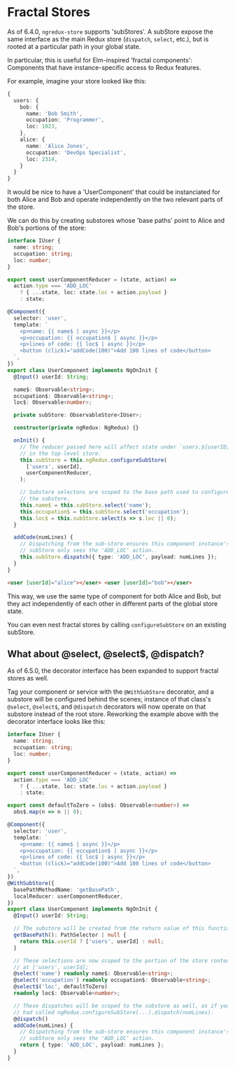 # Fractal Stores

As of 6.4.0, `ngredux-store` supports 'subStores'. A subStore expose
the same interface as the main Redux store (`dispatch`, `select`, etc.),
but is rooted at a particular path in your global state.

In particular, this is useful for Elm-inspired 'fractal components':
Components that have instance-specific access to Redux features.

For example, imagine your store looked like this:

```typescript
{
  users: {
    bob: {
      name: 'Bob Smith',
      occupation: 'Programmer',
      loc: 1023,
    },
    alice: {
      name: 'Alice Jones',
      occupation: 'DevOps Specialist',
      loc: 2314,
    }
  }
}
```

It would be nice to have a 'UserComponent' that could be instanciated for both Alice and Bob and operate independently on the two relevant parts of the
store.

We can do this by creating substores whose 'base paths' point to Alice and Bob's portions of the store:

```typescript
interface IUser {
  name: string;
  occupation: string;
  loc: number;
}

export const userComponentReducer = (state, action) =>
  action.type === 'ADD_LOC'
    ? { ...state, loc: state.loc + action.payload }
    : state;

@Component({
  selector: 'user',
  template: `
    <p>name: {{ name$ | async }}</p>
    <p>occupation: {{ occupation$ | async }}</p>
    <p>lines of code: {{ loc$ | async }}</p>
    <button (click)="addCode(100)">Add 100 lines of code</button>
  `,
})
export class UserComponent implements NgOnInit {
  @Input() userId: String;

  name$: Observable<string>;
  occupation$: Observable<string>;
  loc$: Observable<number>;

  private subStore: ObservableStore<IUser>;

  constructor(private ngRedux: NgRedux) {}

  onInit() {
    // The reducer passed here will affect state under `users.${userID}`
    // in the top-level store.
    this.subStore = this.ngRedux.configureSubStore(
      ['users', userId],
      userComponentReducer,
    );

    // Substore selectons are scoped to the base path used to configure
    // the substore.
    this.name$ = this.subStore.select('name');
    this.occupation$ = this.subStore.select('occupation');
    this.loc$ = this.subStore.select(s => s.loc || 0);
  }

  addCode(numLines) {
    // Dispatching from the sub-store ensures this component instance's
    // subStore only sees the 'ADD_LOC' action.
    this.subStore.dispatch({ type: 'ADD_LOC', payload: numLines });
  }
}
```

```html
<user [userId]="alice"></user> <user [userId]="bob"></user>
```

This way, we use the same type of component for both Alice and Bob, but
they act independently of each other in different parts of the global
store state.

You can even nest fractal stores by calling `configureSubStore` on an
existing subStore.

## What about @select, @select\$, @dispatch?

As of 6.5.0, the decorator interface has been expanded to support fractal
stores as well.

Tag your component or service with the `@WithSubStore` decorator, and a substore will be
configured behind the scenes; instance of that class's `@select`, `@select$`, and `@dispatch` decorators will now operate on that substore instead of the root store. Reworking the
example above with the decorator interface looks like this:

```typescript
interface IUser {
  name: string;
  occupation: string;
  loc: number;
}

export const userComponentReducer = (state, action) =>
  action.type === 'ADD_LOC'
    ? { ...state, loc: state.loc + action.payload }
    : state;

export const defaultToZero = (obs$: Observable<number>) =>
  obs$.map(n => n || 0);

@Component({
  selector: 'user',
  template: `
    <p>name: {{ name$ | async }}</p>
    <p>occupation: {{ occupation$ | async }}</p>
    <p>lines of code: {{ loc$ | async }}</p>
    <button (click)="addCode(100)">Add 100 lines of code</button>
  `,
})
@WithSubStore({
  basePathMethodName: 'getBasePath',
  localReducer: userComponentReducer,
})
export class UserComponent implements NgOnInit {
  @Input() userId: String;

  // The substore will be created from the return value of this function.
  getBasePath(): PathSelector | null {
    return this.userId ? ['users', userId] : null;
  }

  // These selections are now scoped to the portion of the store rooted
  // at ['users', userId];
  @select('name') readonly name$: Observable<string>;
  @select('occupation') readonly occupation$: Observable<string>;
  @select$('loc', defaultToZero)
  readonly loc$: Observable<number>;

  // These dispatches will be scoped to the substore as well, as if you
  // had called ngRedux.configureSubStore(...).dispatch(numLines).
  @dispatch()
  addCode(numLines) {
    // Dispatching from the sub-store ensures this component instance's
    // subStore only sees the 'ADD_LOC' action.
    return { type: 'ADD_LOC', payload: numLines };
  }
}
```

